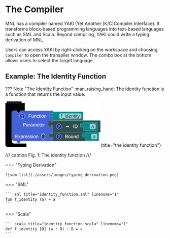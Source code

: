 # The Compiler

MNL has a compiler named YAKI (Yet Another [K/C]Compiler Interface). It transforms block-based programming languages into text-based languages such as SML and Scala. Beyond compiling, YAKI could write a typing derivation of MNL.

Users can access YAKI by right-clicking on the workspace and choosing `Compiler` to open the transpiler window. The combo box at the bottom allows users to select the target language.



## Example: The Identity Function

??? Note "The Identity Function"
    :man_raising_hand: The identity function is a function that returns the input value.


![transpiler-block](./assets/images/transpiler_block_source.png){title="the identity function"}

/// caption
Fig. 1: The identity function
///

=== "Typing Derivation"

    ![sum-list](./assets/images/typing_derivation.png)

=== "SML"

    ``` sml title="identity_function.sml" linenums="1"
    fun f_identity (a) = a
    ```

=== "Scala"

    ``` scala title="identity_function.scala" linenums="1"
    def f_identity [B] (a : B) : B = a 
    ```
